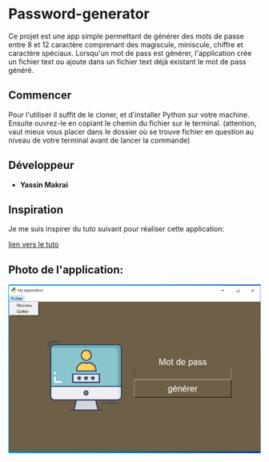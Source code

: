 # Password-generator

Ce projet est une app simple permettant de générer des mots de passe entre 8 et 12 caractère comprenant des magiscule, miniscule, chiffre et caractère spéciaux.
Lorsqu'un mot de pass est générer, l'application crée un fichier text ou ajoute dans un fichier text déjà existant le mot de pass généré.

## Commencer

Pour l'utiliser il suffit de le cloner, et d'installer Python sur votre machine.
Ensuite ouvrez-le en copiant le chemin du fichier sur le terminal.
(attention, vaut mieux vous placer dans le dossier où se trouve fichier en question au niveau de votre terminal avant de lancer la commande)

## Développeur

* **Yassin Makrai** 

## Inspiration

Je me suis inspirer du tuto suivant pour réaliser cette application:

[lien vers le tuto](https://www.youtube.com/watch?v=N4M4W7JPOL4&list=PLMS9Cy4Enq5JmIZtKE5OHJCI3jZfpASbR&index=9)

## Photo de l'application:

![image](https://github.com/Makraiyassin/Password-generator/blob/main/Capture-ecran.png)


